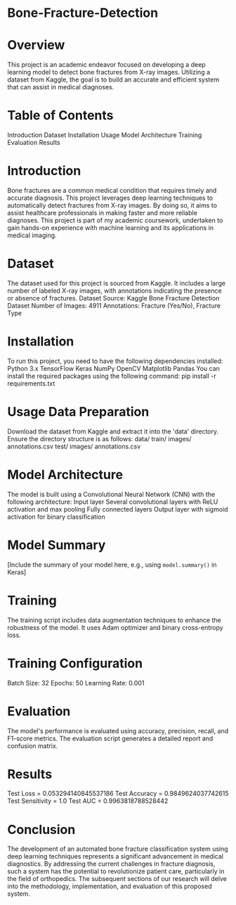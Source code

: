 # Bone-Fracture-Detection
# Overview
This project is an academic endeavor focused on developing a deep learning model to detect bone fractures from X-ray images. Utilizing a dataset from Kaggle, the goal is to build an accurate and efficient system that can assist in medical diagnoses.

# Table of Contents
Introduction
Dataset
Installation
Usage
Model Architecture
Training
Evaluation
Results

# Introduction
Bone fractures are a common medical condition that requires timely and accurate diagnosis. This project leverages deep learning techniques to automatically detect fractures from X-ray images. By doing so, it aims to assist healthcare professionals in making faster and more reliable diagnoses. This project is part of my academic coursework, undertaken to gain hands-on experience with machine learning and its applications in medical imaging.

# Dataset
The dataset used for this project is sourced from Kaggle. It includes a large number of labeled X-ray images, with annotations indicating the presence or absence of fractures.
Dataset Source: Kaggle Bone Fracture Detection Dataset
Number of Images: 4911
Annotations: Fracture (Yes/No), Fracture Type

# Installation
To run this project, you need to have the following dependencies installed:
Python 3.x
TensorFlow
Keras
NumPy
OpenCV
Matplotlib
Pandas
You can install the required packages using the following command: pip install -r requirements.txt

# Usage Data Preparation
Download the dataset from Kaggle and extract it into the 'data' directory.
Ensure the directory structure is as follows:
data/ train/ images/ annotations.csv test/ images/ annotations.csv

# Model Architecture
The model is built using a Convolutional Neural Network (CNN) with the following architecture:
Input layer
Several convolutional layers with ReLU activation and max pooling
Fully connected layers
Output layer with sigmoid activation for binary classification

# Model Summary
[Include the summary of your model here, e.g., using `model.summary()` in Keras]

# Training
The training script includes data augmentation techniques to enhance the robustness of the model. It uses Adam optimizer and binary cross-entropy loss.

# Training Configuration
Batch Size: 32
Epochs: 50
Learning Rate: 0.001

# Evaluation
The model's performance is evaluated using accuracy, precision, recall, and F1-score metrics. The evaluation script generates a detailed report and confusion matrix.

# Results
Test Loss = 0.053294140845537186
Test Accuracy = 0.9849624037742615
Test Sensitivity = 1.0
Test AUC = 0.9963818788528442

# Conclusion
The development of an automated bone fracture classification system using deep learning techniques represents a significant advancement in medical diagnostics. By addressing the current challenges in fracture diagnosis, such a system has the potential to revolutionize patient care, particularly in the field of orthopedics. The subsequent sections of our research will delve into the methodology, implementation, and evaluation of this proposed system.
